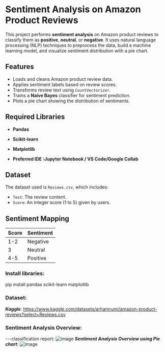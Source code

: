 #   Sentiment Analysis on Amazon Product Reviews

This project performs **sentiment analysis** on Amazon product reviews to classify them as **positive**, **neutral**, or **negative**. It uses natural language processing (NLP) techniques to preprocess the data, build a machine learning model, and visualize sentiment distribution with a pie chart.

## Features

- Loads and cleans Amazon product review data.
- Applies sentiment labels based on review scores.
- Transforms review text using `CountVectorizer`.
- Trains a **Naive Bayes** classifier for sentiment prediction.
- Plots a pie chart showing the distribution of sentiments.


## Required Libraries
- **Pandas**
- **Scikit-learn**
- **Matplotlib**
  
- **Preferred IDE :Jupyter Notebook / VS Code/Google Collab**


##  Dataset

The dataset used is `Reviews.csv`, which includes:
- `Text`: The review content.
- `Score`: An integer score (1 to 5) given by users.


##  Sentiment Mapping

| Score | Sentiment  |
|-------|------------|
| 1-2   | Negative   |
| 3     | Neutral    |
| 4-5   | Positive   |



### Install libraries:
pip install pandas scikit-learn matplotlib
### Dataset:
***Kaggle***: https://www.kaggle.com/datasets/arhamrumi/amazon-product-reviews?select=Reviews.csv
### Sentiment Analysis Overview:
---classification report:
![image](https://github.com/user-attachments/assets/5d05f340-4c32-4626-a2c7-c3ca01b68b0f)
***Sentiment Analysis Overview using Pie chart***:
![image](https://github.com/user-attachments/assets/f76311b9-8a55-4a1a-abcb-de9bc3879626)


    
